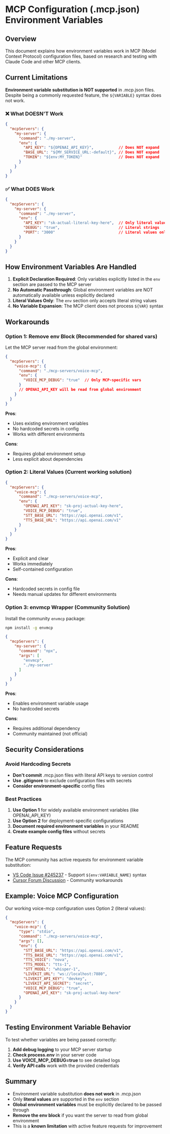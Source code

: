 # MCP Configuration (.mcp.json) Environment Variables

## Overview

This document explains how environment variables work in MCP (Model Context Protocol) configuration files, based on research and testing with Claude Code and other MCP clients.

## Current Limitations

**Environment variable substitution is NOT supported** in .mcp.json files. Despite being a commonly requested feature, the `${VARIABLE}` syntax does not work.

### ❌ What DOESN'T Work

```json
{
  "mcpServers": {
    "my-server": {
      "command": "./my-server",
      "env": {
        "API_KEY": "${OPENAI_API_KEY}",           // Does NOT expand
        "BASE_URL": "${MY_SERVICE_URL:-default}", // Does NOT expand
        "TOKEN": "${env:MY_TOKEN}"                // Does NOT expand
      }
    }
  }
}
```

### ✅ What DOES Work

```json
{
  "mcpServers": {
    "my-server": {
      "command": "./my-server", 
      "env": {
        "API_KEY": "sk-actual-literal-key-here",  // Only literal values
        "DEBUG": "true",                          // Literal strings
        "PORT": "3000"                            // Literal values only
      }
    }
  }
}
```

## How Environment Variables Are Handled

1. **Explicit Declaration Required**: Only variables explicitly listed in the `env` section are passed to the MCP server
2. **No Automatic Passthrough**: Global environment variables are NOT automatically available unless explicitly declared
3. **Literal Values Only**: The `env` section only accepts literal string values
4. **No Variable Expansion**: The MCP client does not process `${VAR}` syntax

## Workarounds

### Option 1: Remove env Block (Recommended for shared vars)

Let the MCP server read from the global environment:

```json
{
  "mcpServers": {
    "voice-mcp": {
      "command": "./mcp-servers/voice-mcp",
      "env": {
        "VOICE_MCP_DEBUG": "true"  // Only MCP-specific vars
      }
      // OPENAI_API_KEY will be read from global environment
    }
  }
}
```

**Pros**: 
- Uses existing environment variables
- No hardcoded secrets in config
- Works with different environments

**Cons**: 
- Requires global environment setup
- Less explicit about dependencies

### Option 2: Literal Values (Current working solution)

```json
{
  "mcpServers": {
    "voice-mcp": {
      "command": "./mcp-servers/voice-mcp",
      "env": {
        "OPENAI_API_KEY": "sk-proj-actual-key-here",
        "VOICE_MCP_DEBUG": "true",
        "STT_BASE_URL": "https://api.openai.com/v1",
        "TTS_BASE_URL": "https://api.openai.com/v1"
      }
    }
  }
}
```

**Pros**: 
- Explicit and clear
- Works immediately
- Self-contained configuration

**Cons**: 
- Hardcoded secrets in config file
- Needs manual updates for different environments

### Option 3: envmcp Wrapper (Community Solution)

Install the community `envmcp` package:

```bash
npm install -g envmcp
```

```json
{
  "mcpServers": {
    "my-server": {
      "command": "npx",
      "args": [
        "envmcp",
        "./my-server"
      ]
    }
  }
}
```

**Pros**: 
- Enables environment variable usage
- No hardcoded secrets

**Cons**: 
- Requires additional dependency
- Community maintained (not official)

## Security Considerations

### Avoid Hardcoding Secrets

- **Don't commit** .mcp.json files with literal API keys to version control
- **Use .gitignore** to exclude configuration files with secrets
- **Consider environment-specific** config files

### Best Practices

1. **Use Option 1** for widely available environment variables (like OPENAI_API_KEY)
2. **Use Option 2** for deployment-specific configurations 
3. **Document required environment variables** in your README
4. **Create example config files** without secrets

## Feature Requests

The MCP community has active requests for environment variable substitution:

- [VS Code Issue #245237](https://github.com/microsoft/vscode/issues/245237) - Support `${env:VARIABLE_NAME}` syntax
- [Cursor Forum Discussion](https://forum.cursor.com/t/how-to-use-environment-variables-in-mcp-json/79296) - Community workarounds

## Example: Voice MCP Configuration

Our working voice-mcp configuration uses Option 2 (literal values):

```json
{
  "mcpServers": {
    "voice-mcp": {
      "type": "stdio",
      "command": "./mcp-servers/voice-mcp",
      "args": [],
      "env": {
        "STT_BASE_URL": "https://api.openai.com/v1",
        "TTS_BASE_URL": "https://api.openai.com/v1", 
        "TTS_VOICE": "nova",
        "TTS_MODEL": "tts-1",
        "STT_MODEL": "whisper-1",
        "LIVEKIT_URL": "ws://localhost:7880",
        "LIVEKIT_API_KEY": "devkey",
        "LIVEKIT_API_SECRET": "secret",
        "VOICE_MCP_DEBUG": "true",
        "OPENAI_API_KEY": "sk-proj-actual-key-here"
      }
    }
  }
}
```

## Testing Environment Variable Behavior

To test whether variables are being passed correctly:

1. **Add debug logging** to your MCP server startup
2. **Check process.env** in your server code
3. **Use VOICE_MCP_DEBUG=true** to see detailed logs
4. **Verify API calls** work with the provided credentials

## Summary

- Environment variable substitution **does not work** in .mcp.json
- Only **literal values** are supported in the `env` section
- **Global environment variables** must be explicitly declared to be passed through
- **Remove the env block** if you want the server to read from global environment
- This is a **known limitation** with active feature requests for improvement